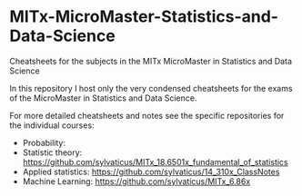 # MITx-MicroMaster-Statistics-and-Data-Science
Cheatsheets for the subjects in the MITx MicroMaster in Statistics and Data Science


In this repository I host only the very condensed cheatsheets for the exams of the MicroMaster in Statistics and Data Science.

For more detailed cheatsheets and notes see the specific repositories for the individual courses:
- Probability: 
- Statistic theory: https://github.com/sylvaticus/MITx_18.6501x_fundamental_of_statistics
- Applied statistics: https://github.com/sylvaticus/14_310x_ClassNotes
- Machine Learning: https://github.com/sylvaticus/MITx_6.86x
